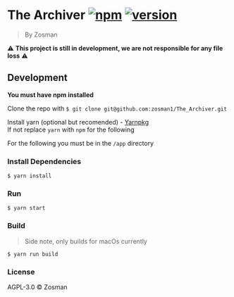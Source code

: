 # The Archiver [![npm](https://img.shields.io/npm/v/npm.svg)]() [![version](https://img.shields.io/badge/version-v0.1.0-red.svg)]() 

> By Zosman

:warning: **This project is still in development, we are not responsible for any file loss** :warning:
## Development
**You must have npm installed**

Clone the repo with `$ git clone git@github.com:zosman1/The_Archiver.git`

Install yarn (optional but recomended) - [Yarnpkg](https://yarnpkg.com/en/docs/install)  
If not replace `yarn` with `npm` for the following

For the following you must be in the `/app` directory 
### Install Dependencies

```
$ yarn install
```
### Run

```
$ yarn start
```
### Build
> Side note, only builds for macOs currently

```
$ yarn run build
```
### License

AGPL-3.0 © Zosman
